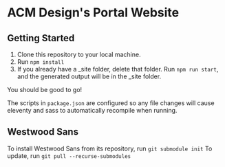 # ACM Design's Portal Website

## Getting Started
1. Clone this repository to your local machine.
2. Run `npm install`
3. If you already have a _site folder, delete that folder. Run `npm run start`, and the generated output will be in the _site folder.

You should be good to go!

The scripts in `package.json` are configured so any file changes will cause eleventy and sass to automatically recompile when running.

## Westwood Sans
To install Westwood Sans from its repository, run `git submodule init`
To update, run `git pull --recurse-submodules`
